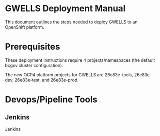 # GWELLS Deployment Manual

This document outlines the steps needed to deploy GWELLS to an OpenShift platform.

# Prerequisites

These deployment instructions require 4 projects/namespaces (the default bcgov cluster configuration).

The new OCP4 platform projects for GWELLS are 26e83e-tools, 26e83e-dev, 26e83e-test, and 26e83e-prod.

# Devops/Pipeline Tools

## Jenkins

Jenkins

